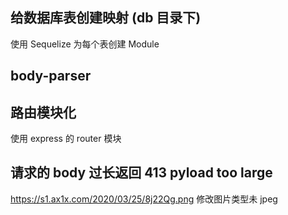 ## 给数据库表创建映射 (db 目录下)

使用 Sequelize
为每个表创建 Module

## body-parser

## 路由模块化

使用 express 的 router 模块

## 请求的 body 过长返回 413 pyload too large

https://s1.ax1x.com/2020/03/25/8j22Qg.png
修改图片类型未 jpeg

